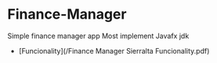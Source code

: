 # Finance-Manager
Simple finance manager app 
Most implement Javafx jdk 
* [Funcionality](/Finance Manager Sierralta Funcionality.pdf)
